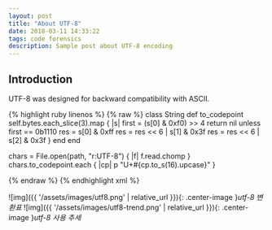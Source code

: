 ```yaml
---
layout: post
title: "About UTF-8"
date: 2018-03-11 14:33:22
tags: code forensics
description: Sample post about UTF-8 encoding
---
```


## Introduction

UTF-8 was designed for backward compatibility with ASCII.

{% highlight ruby linenos %}
{% raw %}
class String
  def to_codepoint
    self.bytes.each_slice(3).map { |s|
      first = (s[0] & 0xf0) >> 4
      return nil unless first == 0b1110
      res = s[0] & 0xff
      res = res << 6 | s[1] & 0x3f
      res = res << 6 | s[2] & 0x3f
    }
  end
end

chars = File.open(path, "r:UTF-8") { |f| f.read.chomp }
chars.to_codepoint.each { |cp|
  p "U+#{cp.to_s(16).upcase}"
}

{% endraw %}
{% endhighlight xml %}

![img]({{ '/assets/images/utf8.png' | relative_url }}){: .center-image }*utf-8 변환표*
![img]({{ '/assets/images/utf8-trend.png' | relative_url }}){: .center-image }*utf-8 사용 추세*

